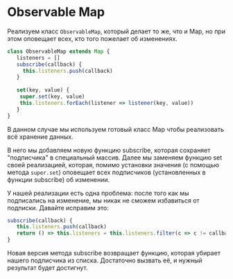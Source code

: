 # Observable Map

Реализуем класс `ObservableMap`, который делает то же, что и Map, но при этом оповещает всех, кто того пожелает об изменениях.

```js
class ObservableMap extends Map {
   listeners = []
   subscribe(callback) {
     this.listeners.push(callback)
   }
   
   set(key, value) {
    super.set(key, value)
    this.listeners.forEach(listener => listener(key, value))
   }
}
```

В данном случае мы используем готовый класс Map чтобы реализовать всё хранение данных.

В него мы добавляем новую функцию subscribe, которая сохраняет "подписчика" в специальный массив.
Далее мы заменяем функцию set своей реализацией, которая, помимо установки значения (с помощью метода `super.set`)
оповещает всех подписчиков (установленных в функции subscribe) об изменении.

У нашей реализации есть одна проблема: после того как мы подписались на изменение, мы никак не сможем избавиться от подписки.
Давайте исправим это:

```js
subscribe(callback) {
   this.listeners.push(callback)
   return () => this.listeners = this.listeners.filter(c => c != callback);
}
```

Новая версия метода subscribe возвращает функцию, которая убирает нашего подписчика из списка. 
Достаточно вызвать её, и нужный результат будет достигнут.
